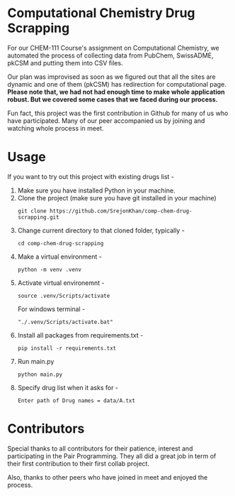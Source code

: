 # Computational Chemistry Drug Scrapping
For our CHEM-111 Course's assignment on Computational Chemistry, we automated the process of collecting data from PubChem, SwissADME, pkCSM and putting them into CSV files.

Our plan was improvised as soon as we figured out that all the sites are dynamic and one of them (pkCSM) has redirection for computational page. **Please note that, we had not had enough time to make whole application robust. But we covered some cases that we faced during our process.**

Fun fact, this project was the first contribution in Github for many of us who have participated. Many of our peer accompanied us by joining and watching whole process in meet.

# Usage
If you want to try out this project with existing drugs list -
1. Make sure you have installed Python in your machine. 
2. Clone the project (make sure you have git installed in your machine) 
    ```console
    git clone https://github.com/SrejonKhan/comp-chem-drug-scrapping.git
    ```
3. Change current directory to that cloned folder, typically - 
    ```console
    cd comp-chem-drug-scrapping
    ```
4. Make a virtual environment - 
    ```console
    python -m venv .venv
    ```
5. Activate virtual environemnt - 
    ```console
    source .venv/Scripts/activate
    ``` 
    For windows terminal - 
    ```console
    "./.venv/Scripts/activate.bat"
    ```
6. Install all packages from requirements.txt -  
    ```console
    pip install -r requirements.txt
    ```
7. Run main.py 
    ```console
    python main.py
    ```
8. Specify drug list when it asks for - 
    ```console
    Enter path of Drug names = data/A.txt
    ```

# Contributors 
Special thanks to all contributors for their patience, interest and participating in the Pair Programming. They all did a great job in term of their first contribution to their first collab project.

Also, thanks to other peers who have joined in meet and enjoyed the process. 